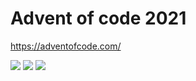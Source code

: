 # Advent of code 2021
https://adventofcode.com/

![](https://img.shields.io/badge/day%20📅-11-blue)
![](https://img.shields.io/badge/stars%20⭐-20-yellow)
![](https://img.shields.io/badge/days%20completed-10-red)	
